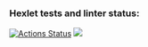 ### Hexlet tests and linter status:
[![Actions Status](https://github.com/malyshevn/python-project-50/workflows/hexlet-check/badge.svg)](https://github.com/malyshevn/python-project-50/actions)
<a href="https://asciinema.org/a/7lu0zCMSbyqobMxt2MgZTUJwB" target="_blank"><img src="https://asciinema.org/a/7lu0zCMSbyqobMxt2MgZTUJwB.svg" /></a>